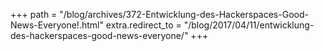 +++
path = "/blog/archives/372-Entwicklung-des-Hackerspaces-Good-News-Everyone!.html"
extra.redirect_to = "/blog/2017/04/11/entwicklung-des-hackerspaces-good-news-everyone/"
+++
